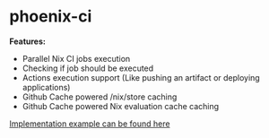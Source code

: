 # phoenix-ci

**Features:**
- Parallel Nix CI jobs execution
- Checking if job should be executed
- Actions execution support (Like pushing an artifact or deploying applications)
- Github Cache powered /nix/store caching
- Github Cache powered Nix evaluation cache caching


[Implementation example can be found here](https://github.com/DevPalace/phoenix-ci-example)

